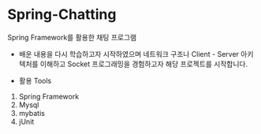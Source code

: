 # Spring-Chatting
Spring Framework를 활용한 채팅 프로그램
- 배운 내용을 다시 학습하고자 시작하였으며 네트워크 구조나 Client - Server 아키텍처를 이해하고 Socket 프로그래밍을 경험하고자 해당 프로젝트를 시작합니다.

* 활용 Tools
 1. Spring Framework 
 2. Mysql
 3. mybatis
 4. jUnit
 
